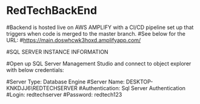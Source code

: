 # RedTechBackEnd

#Backend is hosted live on AWS AMPLIFY with a CI/CD pipeline set up that triggers when code is merged to the master branch. 
#See below for the URL:
#https://main.doswhcwk3hoxd.amplifyapp.com/

#SQL SERVER INSTANCE INFORMATION

#Open up SQL Server Management Studio and connect to object explorer with below credentials:

#Server Type: Database Engine
#Server Name: DESKTOP-KNKDJJ6\REDTECHSERVER
#Authentication: Sql Server Authentication
#Login: redtechserver
#Password: redtech123

